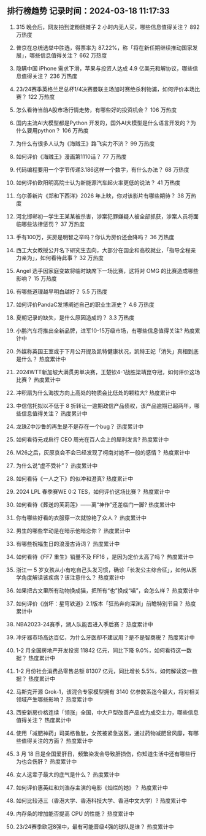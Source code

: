 
## 排行榜趋势 记录时间：2024-03-18 11:17:33
  
  1. 315 晚会后，网友拍到淀粉肠摊子 2 小时内无人买，哪些信息值得关注？ 892 万热度
    
  2. 普京在总统选举中胜选，得票率为 87.22%，称「将在新任期继续推动国家发展」，哪些信息值得关注？ 662 万热度
    
  3. 隐瞒中国 iPhone 需求下滑，苹果与投资人达成 4.9 亿美元和解协议，哪些信息值得关注？ 236 万热度
    
  4. 23/24赛季英格兰足总杯1/4决赛曼联主场加时赛绝杀利物浦，如何评价本场比赛？ 122 万热度
    
  5. 怎么看待当前A股市场行情走势，有哪些好的投资机会？ 106 万热度
    
  6. 国内主流AI大模型都是Python 开发的，国外AI大模型是什么语言开发的？为什么要用python？ 106 万热度
    
  7. 为什么有很多人认为《海贼王》路飞实力不济？ 99 万热度
    
  8. 如何评价《海贼王》漫画第1110话？ 77 万热度
    
  9. 代码编程要用一个字节传递3.186这样一个数字，有什么办法？ 68 万热度
    
  10. 如何评价欧阳明高院士认为新能源汽车起火率更低的说法？ 41 万热度
    
  11. 乌尔善新片《郑和下西洋》2026 年上映，你对该影片有哪些期待？ 38 万热度
    
  12. 河北邯郸初一学生王某某被杀害，涉案犯罪嫌疑人被全部抓获，涉案人员将面临哪些法律惩罚？ 37 万热度
    
  13. 手有100万，买房是明智之举吗？你认为房价还会降吗？ 36 万热度
    
  14. 西工大女教授公开名下研究生去向，大部分在国企和高校就业，「指导全程亲力亲为」，如何看待此事？ 32 万热度
    
  15. Angel 选手因家庭变故将临时缺席下一场比赛，这将对 OMG 的比赛造成哪些影响？ 15 万热度
    
  16. 有哪些道理越早明白越好？ 5.5 万热度
    
  17. 如何评价PandaC发博阐述自己的职业生涯史？ 4.6 万热度
    
  18. 夏朝记录的缺失，是什么原因造成的？ 3.3 万热度
    
  19. 小鹏汽车将推出全新品牌，进军10-15万级市场，有哪些信息值得关注? 热度累计中
    
  20. 外媒称英国王室或于下月公开提及凯特健康状况，凯特王妃「消失」真相到底是什么？ 热度累计中
    
  21. 2024WTT新加坡大满贯男单决赛，王楚钦4-1战胜梁靖崑夺冠，如何评价这场比赛？ 热度累计中
    
  22. 冲积扇为什么海拔方向上高处的物质会比低处的颗粒大? 热度累计中
    
  23. 中信信托拟以不低于 8 折转让一逾期政信产品债权，该产品逾期已超两年，哪些信息值得关注？ 热度累计中
    
  24. 龙珠Z中沙鲁的再生是不是存在一个bug？ 热度累计中
    
  25. 如何看待元戎启行 CEO 周光在百人会上的犀利发言? 热度累计中
    
  26. M26之后，灰原哀会不会已经发现了柯南对她不一般的感情？ 热度累计中
    
  27. 为什么说“虚不受补”？ 热度累计中
    
  28. 如何看待《一人之下》的似冲和澄真? 热度累计中
    
  29. 2024 LPL 春季赛WE 0:2 TES，如何评价这场比赛？ 热度累计中
    
  30. 如何看待《葬送的芙莉莲》——离“神作”还差临门一脚? 热度累计中
    
  31. 你有哪些好看的衣服穿一次就惊艳了众人？ 热度累计中
    
  32. 男生的哪些举动是在暗示他暗恋你？ 热度累计中
    
  33. 有哪些祝福生日的浪漫古诗词？ 热度累计中
    
  34. 如何看待《FF7 重生》销量不及 FF16 ，是因为定价太高了吗？ 热度累计中
    
  35. 浙江一 5 岁女孩从小有吃自己头发习惯，确诊「长发公主综合征」，如何从医学角度解读该疾病？该注意什么？ 热度累计中
    
  36. 如果把古文里所有动物换成猫，把所有“也”换成“喵”，会怎么样？ 热度累计中
    
  37. 如何评价《崩坏：星穹铁道》2.1版本「狂热奔向深渊」前瞻特别节目？ 热度累计中
    
  38. NBA2023-24赛季，湖人队能否进入季后赛？ 热度累计中
    
  39. 冲牙器市场高达百亿，为什么牙医却不建议用？是不是智商税？ 热度累计中
    
  40. 1-2 月全国房地产开发投资 11842 亿元，同比下降 9.0%，如何看待这一数据？ 热度累计中
    
  41. 1-2 月份社会消费品零售总额 81307 亿元，同比增长 5.5%，如何解读这一数据？ 热度累计中
    
  42. 马斯克开源 Grok-1，该混合专家模型拥有 3140 亿参数系迄今最大，将对相关领域产生哪些影响？ 热度累计中
    
  43. 西安新房价格连续「领涨」全国，中大户型改善产品成为成交主力，哪些信息值得关注？ 热度累计中
    
  44. 使用「减肥神药」司美格鲁肽，女孩被紧急送医，通过药物减肥曾风靡，有哪些值得关注的方面？ 热度累计中
    
  45. 3 月 18 日是全国爱肝日，频繁染发会导致肝损伤，你知道生活中还有哪些行为也会伤肝？ 热度累计中
    
  46. 女人这辈子最大的底气是什么？ 热度累计中
    
  47. 如何评价惠英红和刘浩存主演的电影《灿烂的她》？ 热度累计中
    
  48. 如何比较港三（香港大学、香港科技大学、香港中文大学）? 热度累计中
    
  49. 内存条的增加能否提高 CPU 的性能？ 热度累计中
    
  50. 23/24赛季欧冠8强中，最有可能晋级4强的球队是谁？ 热度累计中
    